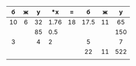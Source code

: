 

|  б  |  ж  |  у  | *х   |  =  |  б   |  ж  |  у  |
| :-: | :-: | :-: | ---- | :-: | :--: | :-: | :-: |
| 10  |  6  | 32  | 1.76 | 18  | 17.5 | 11  | 65  |
|     |     | 85  | 0.5  |     |      |     | 150 |
|  3  |     |  4  | 2    |     |  5   |     |  7  |
|     |     |     |      |     |  22  | 11  | 522 |
|     |     |     |      |     |      |     |     |

